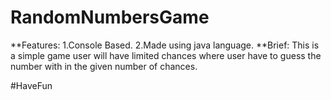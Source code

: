 # RandomNumbersGame
**Features:
1.Console Based.
2.Made using java language.
**Brief:
This is a simple game user will have limited chances where user have to guess the number with in the given number of chances.

#HaveFun
